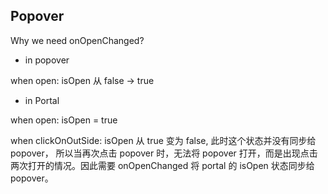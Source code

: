 ## Popover


Why we need onOpenChanged?

* in popover 

when open:  isOpen 从 false -> true

* in Portal

when open: isOpen = true

when clickOnOutSide: isOpen 从 true 变为 false, 此时这个状态并没有同步给 popover， 所以当再次点击 popover 时，无法将 popover  打开，而是出现点击两次打开的情况。因此需要 onOpenChanged 将 portal 的 isOpen 状态同步给 popover。
   